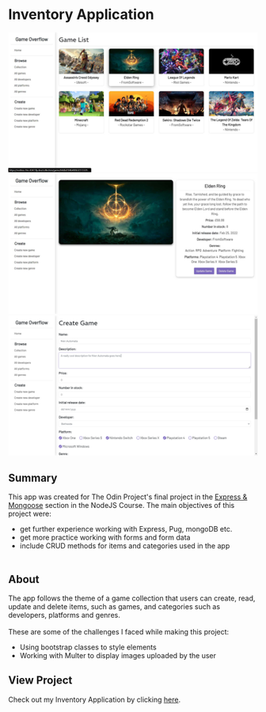 # Inventory Application
![preview-img1](https://github.com/brajpatel/inventory-application/blob/main/public/images/preview-img1.jpg)
![preview-img2](https://github.com/brajpatel/inventory-application/blob/main/public/images/preview-img2.jpg)
![preview-img3](https://github.com/brajpatel/inventory-application/blob/main/public/images/preview-img3.jpg)
## Summary
This app was created for The Odin Project's final project in the [Express & Mongoose](https://www.theodinproject.com/paths/full-stack-javascript/courses/nodejs#express-mongoose) section in the NodeJS Course. The main objectives of this project were:
- get further experience working with Express, Pug, mongoDB etc.
- get more practice working with forms and form data
- include CRUD methods for items and categories used in the app
</br></br>
## About
The app follows the theme of a game collection that users can create, read, update and delete items, such as games, and categories such as developers, platforms and genres.
<br/><br/>
These are some of the challenges I faced while making this project:
- Using bootstrap classes to style elements
- Working with Multer to display images uploaded by the user
## View Project
Check out my Inventory Application by clicking [here](https://restless-fire-4347.fly.dev/).

